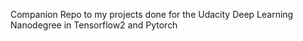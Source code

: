 Companion Repo to my projects done for the Udacity Deep Learning Nanodegree in Tensorflow2 and Pytorch
